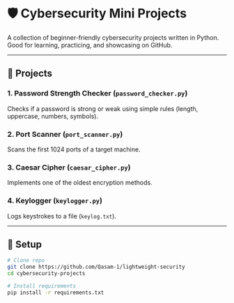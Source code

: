 # 🛡️ Cybersecurity Mini Projects

A collection of beginner-friendly cybersecurity projects written in Python.  
Good for learning, practicing, and showcasing on GitHub.

---

## 🚀 Projects

### 1. Password Strength Checker (`password_checker.py`)
Checks if a password is strong or weak using simple rules (length, uppercase, numbers, symbols).  

### 2. Port Scanner (`port_scanner.py`)
Scans the first 1024 ports of a target machine.  

### 3. Caesar Cipher (`caesar_cipher.py`)
Implements one of the oldest encryption methods.

### 4. Keylogger (`keylogger.py`)
Logs keystrokes to a file (`keylog.txt`).

---

## 🔧 Setup

```bash
# Clone repo
git clone https://github.com/Qasam-1/lightweight-security
cd cybersecurity-projects

# Install requirements
pip install -r requirements.txt
